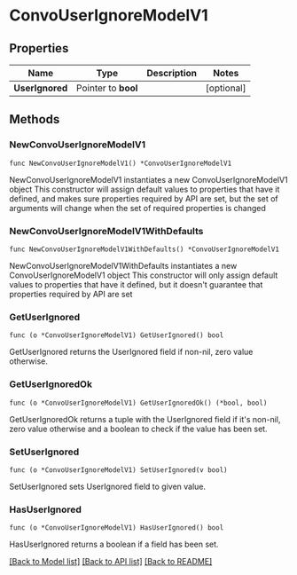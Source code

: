 # ConvoUserIgnoreModelV1

## Properties

Name | Type | Description | Notes
------------ | ------------- | ------------- | -------------
**UserIgnored** | Pointer to **bool** |  | [optional] 

## Methods

### NewConvoUserIgnoreModelV1

`func NewConvoUserIgnoreModelV1() *ConvoUserIgnoreModelV1`

NewConvoUserIgnoreModelV1 instantiates a new ConvoUserIgnoreModelV1 object
This constructor will assign default values to properties that have it defined,
and makes sure properties required by API are set, but the set of arguments
will change when the set of required properties is changed

### NewConvoUserIgnoreModelV1WithDefaults

`func NewConvoUserIgnoreModelV1WithDefaults() *ConvoUserIgnoreModelV1`

NewConvoUserIgnoreModelV1WithDefaults instantiates a new ConvoUserIgnoreModelV1 object
This constructor will only assign default values to properties that have it defined,
but it doesn't guarantee that properties required by API are set

### GetUserIgnored

`func (o *ConvoUserIgnoreModelV1) GetUserIgnored() bool`

GetUserIgnored returns the UserIgnored field if non-nil, zero value otherwise.

### GetUserIgnoredOk

`func (o *ConvoUserIgnoreModelV1) GetUserIgnoredOk() (*bool, bool)`

GetUserIgnoredOk returns a tuple with the UserIgnored field if it's non-nil, zero value otherwise
and a boolean to check if the value has been set.

### SetUserIgnored

`func (o *ConvoUserIgnoreModelV1) SetUserIgnored(v bool)`

SetUserIgnored sets UserIgnored field to given value.

### HasUserIgnored

`func (o *ConvoUserIgnoreModelV1) HasUserIgnored() bool`

HasUserIgnored returns a boolean if a field has been set.


[[Back to Model list]](../README.md#documentation-for-models) [[Back to API list]](../README.md#documentation-for-api-endpoints) [[Back to README]](../README.md)


